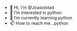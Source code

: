 - 👋 Hi, I’m @Joasolstad
- 👀 I’m interested in python
- 🌱 I’m currently learning python
- 📫 How to reach me...python

<!---
Joasolstad/Joasolstad is a ✨ special ✨ repository because its `README.md` (this file) appears on your GitHub profile.
You can click the Preview link to take a look at your changes.
--->

